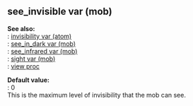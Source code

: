 ## see_invisible var (mob)    
**See also:**    
:   [invisibility var (atom)](/atom/var/invisibility)    
:   [see_in_dark var (mob)](/mob/var/see_in_dark)    
:   [see_infrared var (mob)](/mob/var/see_infrared)    
:   [sight var (mob)](/mob/var/sight)    
:   [view proc](/proc/view)    
<!-- -->    
**Default value:**    
:   0    
This is the maximum level of invisibility that the mob can see.  